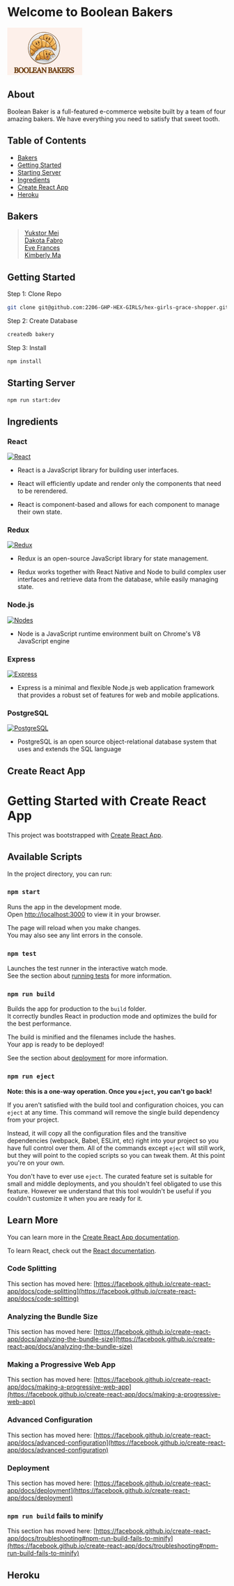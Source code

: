 # **Welcome to Boolean Bakers**

![Logo](./public/BooleanBakerLogo.png)

## **About**

Boolean Baker is a full-featured e-commerce website built by a team of four amazing bakers. We have everything you need to satisfy that sweet tooth.

## **Table of Contents**

- [Bakers](#Bakers)
- [Getting Started](#Getting-Started)
- [Starting Server](#Starting-Server)
- [Ingredients](#Ingredients)
- [Create React App](#Create-React-App)
- [Heroku](#Heroku)

## **Bakers**

> [Yukstor Mei](https://github.com/ymei0072) <br/>
> [Dakota Fabro](https://github.com/dakotafabro) <br/>
> [Eve Frances](https://github.com/L0tusPetal) <br/>
> [Kimberly Ma](https://github.com/KimBuyCookies)


## **Getting Started**

Step 1: Clone Repo

```sh
git clone git@github.com:2206-GHP-HEX-GIRLS/hex-girls-grace-shopper.git
```

Step 2: Create Database

```sh
createdb bakery
```

Step 3: Install

```sh
npm install
```

## Starting Server

```sh
npm run start:dev
```

## **Ingredients**

### React

[![React](https://skillicons.dev/icons?i=react)](https://skillicons.dev)

<!-- <https://reactjs.org/> -->

- React is a JavaScript library for building user interfaces.

- React will efficiently update and render only the components that need to be rerendered.

- React is component-based and allows for each component to manage their own state.

### Redux

[![Redux](https://skillicons.dev/icons?i=redux)](https://redux.js.org/)

<!-- <https://redux.js.org/> -->

- Redux is an open-source JavaScript library for state management.

- Redux works together with React Native and Node to build complex user interfaces and retrieve data from the database, while easily managing state.

### Node.js

[![Nodes](https://skills.thijs.gg/icons?i=nodejs)](https://nodejs.org/en/)

<!-- <https://nodejs.org/en/> -->

- Node is a JavaScript runtime environment built on Chrome's V8 JavaScript engine

### Express

[![Express](https://skillicons.dev/icons?i=express)](https://expressjs.com/)

<!-- <https://expressjs.com/> -->

- Express is a minimal and flexible Node.js web application framework that provides a robust set of features for web and mobile applications.

### PostgreSQL

[![PostgreSQL](https://skills.thijs.gg/icons?i=postgres)](hhttps://www.postgresql.org/)

<!-- <https://www.postgresql.org/> -->

- PostgreSQL is an open source object-relational database system that uses and extends the SQL language

## **Create React App**

# Getting Started with Create React App

This project was bootstrapped with [Create React App](https://github.com/facebook/create-react-app).

## Available Scripts

In the project directory, you can run:

### `npm start`

Runs the app in the development mode.\
Open [http://localhost:3000](http://localhost:3000) to view it in your browser.

The page will reload when you make changes.\
You may also see any lint errors in the console.

### `npm test`

Launches the test runner in the interactive watch mode.\
See the section about [running tests](https://facebook.github.io/create-react-app/docs/running-tests) for more information.

### `npm run build`

Builds the app for production to the `build` folder.\
It correctly bundles React in production mode and optimizes the build for the best performance.

The build is minified and the filenames include the hashes.\
Your app is ready to be deployed!

See the section about [deployment](https://facebook.github.io/create-react-app/docs/deployment) for more information.

### `npm run eject`

**Note: this is a one-way operation. Once you `eject`, you can't go back!**

If you aren't satisfied with the build tool and configuration choices, you can `eject` at any time. This command will remove the single build dependency from your project.

Instead, it will copy all the configuration files and the transitive dependencies (webpack, Babel, ESLint, etc) right into your project so you have full control over them. All of the commands except `eject` will still work, but they will point to the copied scripts so you can tweak them. At this point you're on your own.

You don't have to ever use `eject`. The curated feature set is suitable for small and middle deployments, and you shouldn't feel obligated to use this feature. However we understand that this tool wouldn't be useful if you couldn't customize it when you are ready for it.

## Learn More

You can learn more in the [Create React App documentation](https://facebook.github.io/create-react-app/docs/getting-started).

To learn React, check out the [React documentation](https://reactjs.org/).

### Code Splitting

This section has moved here: [https://facebook.github.io/create-react-app/docs/code-splitting](https://facebook.github.io/create-react-app/docs/code-splitting)

### Analyzing the Bundle Size

This section has moved here: [https://facebook.github.io/create-react-app/docs/analyzing-the-bundle-size](https://facebook.github.io/create-react-app/docs/analyzing-the-bundle-size)

### Making a Progressive Web App

This section has moved here: [https://facebook.github.io/create-react-app/docs/making-a-progressive-web-app](https://facebook.github.io/create-react-app/docs/making-a-progressive-web-app)

### Advanced Configuration

This section has moved here: [https://facebook.github.io/create-react-app/docs/advanced-configuration](https://facebook.github.io/create-react-app/docs/advanced-configuration)

### Deployment

This section has moved here: [https://facebook.github.io/create-react-app/docs/deployment](https://facebook.github.io/create-react-app/docs/deployment)

### `npm run build` fails to minify

This section has moved here: [https://facebook.github.io/create-react-app/docs/troubleshooting#npm-run-build-fails-to-minify](https://facebook.github.io/create-react-app/docs/troubleshooting#npm-run-build-fails-to-minify)

## **Heroku**
